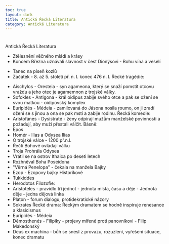 ```yaml
---
toc: true
layout: dark
title: Antická Řecká Literatura 
category: Antická Literatura 
---
```





#
 Antická Řecká Literatura
* Ztělesnění věčného mládí a krásy
* Koncem Března uznávali slavnost v čest Dionýsovi - Bohu vína a veselí
- Tanec na píseň kozlů
- Začátek - 8. až 5. století př. n. l. konec 476 n. l.
Řecké tragédie: 
* Aischylos - Oresteia - syn agameona, který se snaží pomstít otcovu vraždu a jeho otec je agamemnon z trojské války.
* Sofokles - Antigona - král oidipus zabije svého otce a pak se ožení se svou matkou - oidipovský komplex
* Euripidés - Médeia -  zamilovaná do Jásona nosila roumo, on ji zradí ožení se s jinou a ona se pak mstí a zabije rodinu.
Řecká komedie:
* Aristofánes - Dysistraté - ženy odpírají mužům manželské povinnosti a požadují, aby muži přestali válčit.
Básně:
* Epos
* Homér - Ilias a Odysea
Ilias
* O trojské válce - 1200 př.n.l.
* Řečtí Bohové ovládají válku
* Troja Prohrála
Odysea
* Vrátil se na ostrov Ithaica po deseti letech
* Rozhněval Boha Poseidona
* "Věrná Penelopa" - čekala na manžela
Bajky
* Ezop - Ezopovy bajky
Historikové
* Tukkiddes
* Herodotos
Filozofie:
* Aristoteles - pravidlo tří jednot - jednota místa, času a děje - Jednota děje - jedna dějová linka
* Platon - forum dialogu, protidekratické názory
* Sokrates
Řecké drama:
Řeckým dramatem se hodně inspiruje renesance a klasicismus
* Euripidés - Médeia
* Démosthenés - Filipiky - projevy mířené proti panovníkovi - Filip Makedonský
* Deus ex machina - bůh se snesl z provazu, rozuzlení, vyřešení situace, konec dramatu
